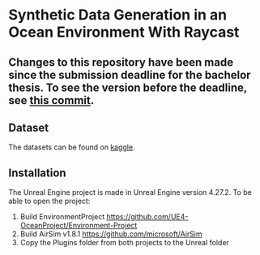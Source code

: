 # Synthetic Data Generation in an Ocean Environment With Raycast

## Changes to this repository have been made since the submission deadline for the bachelor thesis. To see the version before the deadline, see [this commit](https://github.com/USN-bachelor-thesis-2023-G9/synthetic-data-gen-ocean-environment-w-raycast/tree/9ab87f2db1571319955b0628fbe2300466a02061).

## Dataset
The datasets can be found on [kaggle](https://www.kaggle.com/datasets/joakimpettersvold/synthetic-data-from-ocean-environment-in-ue4).

## Installation
The Unreal Engine project is made in Unreal Engine version 4.27.2.
To be able to open the project:
1. Build EnvironmentProject https://github.com/UE4-OceanProject/Environment-Project
2. Build AirSim v1.8.1 https://github.com/microsoft/AirSim
3. Copy the Plugins folder from both projects to the Unreal folder
